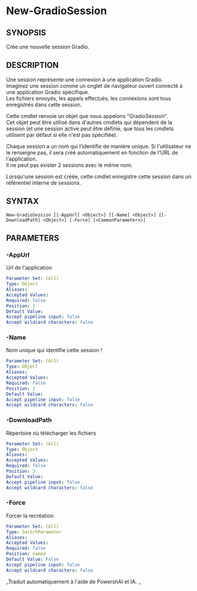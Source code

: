 ﻿---
external help file: powershai-help.xml
schema: 2.0.0
powershai: true
---

# New-GradioSession

## SYNOPSIS <!--!= @#Synop !-->
Crée une nouvelle session Gradio.

## DESCRIPTION <!--!= @#Desc !-->
Une session représente une connexion à une application Gradio.  
Imaginez une session comme un onglet de navigateur ouvert connecté à une application Gradio spécifique.  
Les fichiers envoyés, les appels effectués, les connexions sont tous enregistrés dans cette session.

Cette cmdlet renvoie un objet que nous appelons "GradioSession".  
Cet objet peut être utilisé dans d'autres cmdlets qui dépendent de la session (et une session active peut être définie, que tous les cmdlets utilisent par défaut si elle n'est pas spécifiée).  

Chaque session a un nom qui l'identifie de manière unique. Si l'utilisateur ne le renseigne pas, il sera créé automatiquement en fonction de l'URL de l'application.  
Il ne peut pas exister 2 sessions avec le même nom.

Lorsqu'une session est créée, cette cmdlet enregistre cette session dans un référentiel interne de sessions.

## SYNTAX <!--!= @#Syntax !-->

```
New-GradioSession [[-AppUrl] <Object>] [[-Name] <Object>] [[-DownloadPath] <Object>] [-Force] [<CommonParameters>]
```

## PARAMETERS <!--!= @#Params !-->

### -AppUrl
Url de l'application

```yml
Parameter Set: (All)
Type: Object
Aliases: 
Accepted Values: 
Required: false
Position: 1
Default Value: 
Accept pipeline input: false
Accept wildcard characters: false
```

### -Name
Nom unique qui identifie cette session !

```yml
Parameter Set: (All)
Type: Object
Aliases: 
Accepted Values: 
Required: false
Position: 2
Default Value: 
Accept pipeline input: false
Accept wildcard characters: false
```

### -DownloadPath
Répertoire où télécharger les fichiers

```yml
Parameter Set: (All)
Type: Object
Aliases: 
Accepted Values: 
Required: false
Position: 3
Default Value: 
Accept pipeline input: false
Accept wildcard characters: false
```

### -Force
Forcer la recréation

```yml
Parameter Set: (All)
Type: SwitchParameter
Aliases: 
Accepted Values: 
Required: false
Position: named
Default Value: False
Accept pipeline input: false
Accept wildcard characters: false
```




<!--PowershaiAiDocBlockStart-->
_Traduit automatiquement à l'aide de PowershAI et IA. 
_
<!--PowershaiAiDocBlockEnd-->
